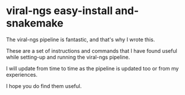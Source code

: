 # viral-ngs easy-install and-snakemake

The viral-ngs pipeline is fantastic, and that's why I wrote this.

These are a set of instructions and commands that I have found useful while setting-up and running the viral-ngs pipeline.

I will update from time to time as the pipeline is updated too or from my experiences.

I hope you do find them useful.
